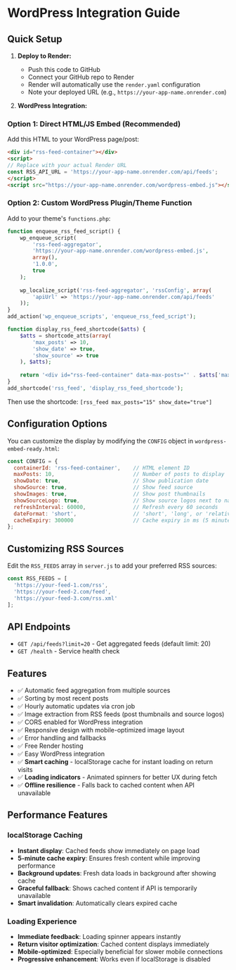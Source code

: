 # WordPress Integration Guide

## Quick Setup

1. **Deploy to Render:**
   - Push this code to GitHub
   - Connect your GitHub repo to Render
   - Render will automatically use the `render.yaml` configuration
   - Note your deployed URL (e.g., `https://your-app-name.onrender.com`)

2. **WordPress Integration:**

### Option 1: Direct HTML/JS Embed (Recommended)
Add this HTML to your WordPress page/post:

```html
<div id="rss-feed-container"></div>
<script>
// Replace with your actual Render URL
const RSS_API_URL = 'https://your-app-name.onrender.com/api/feeds';
</script>
<script src="https://your-app-name.onrender.com/wordpress-embed.js"></script>
```

### Option 2: Custom WordPress Plugin/Theme Function
Add to your theme's `functions.php`:

```php
function enqueue_rss_feed_script() {
    wp_enqueue_script(
        'rss-feed-aggregator',
        'https://your-app-name.onrender.com/wordpress-embed.js',
        array(),
        '1.0.0',
        true
    );
    
    wp_localize_script('rss-feed-aggregator', 'rssConfig', array(
        'apiUrl' => 'https://your-app-name.onrender.com/api/feeds'
    ));
}
add_action('wp_enqueue_scripts', 'enqueue_rss_feed_script');

function display_rss_feed_shortcode($atts) {
    $atts = shortcode_atts(array(
        'max_posts' => 10,
        'show_date' => true,
        'show_source' => true
    ), $atts);
    
    return '<div id="rss-feed-container" data-max-posts="' . $atts['max_posts'] . '" data-show-date="' . $atts['show_date'] . '" data-show-source="' . $atts['show_source'] . '"></div>';
}
add_shortcode('rss_feed', 'display_rss_feed_shortcode');
```

Then use the shortcode: `[rss_feed max_posts="15" show_date="true"]`

## Configuration Options

You can customize the display by modifying the `CONFIG` object in `wordpress-embed-ready.html`:

```javascript
const CONFIG = {
  containerId: 'rss-feed-container',    // HTML element ID
  maxPosts: 10,                         // Number of posts to display
  showDate: true,                       // Show publication date
  showSource: true,                     // Show feed source
  showImages: true,                     // Show post thumbnails
  showSourceLogo: true,                 // Show source logos next to names
  refreshInterval: 60000,               // Refresh every 60 seconds
  dateFormat: 'short',                  // 'short', 'long', or 'relative'
  cacheExpiry: 300000                   // Cache expiry in ms (5 minutes)
};
```

## Customizing RSS Sources

Edit the `RSS_FEEDS` array in `server.js` to add your preferred RSS sources:

```javascript
const RSS_FEEDS = [
  'https://your-feed-1.com/rss',
  'https://your-feed-2.com/feed',
  'https://your-feed-3.com/rss.xml'
];
```

## API Endpoints

- `GET /api/feeds?limit=20` - Get aggregated feeds (default limit: 20)
- `GET /health` - Service health check

## Features

- ✅ Automatic feed aggregation from multiple sources
- ✅ Sorting by most recent posts
- ✅ Hourly automatic updates via cron job
- ✅ Image extraction from RSS feeds (post thumbnails and source logos)
- ✅ CORS enabled for WordPress integration
- ✅ Responsive design with mobile-optimized image layout
- ✅ Error handling and fallbacks
- ✅ Free Render hosting
- ✅ Easy WordPress integration
- ✅ **Smart caching** - localStorage cache for instant loading on return visits
- ✅ **Loading indicators** - Animated spinners for better UX during fetch
- ✅ **Offline resilience** - Falls back to cached content when API unavailable

## Performance Features

### localStorage Caching
- **Instant display**: Cached feeds show immediately on page load
- **5-minute cache expiry**: Ensures fresh content while improving performance
- **Background updates**: Fresh data loads in background after showing cache
- **Graceful fallback**: Shows cached content if API is temporarily unavailable
- **Smart invalidation**: Automatically clears expired cache

### Loading Experience
- **Immediate feedback**: Loading spinner appears instantly
- **Return visitor optimization**: Cached content displays immediately
- **Mobile-optimized**: Especially beneficial for slower mobile connections
- **Progressive enhancement**: Works even if localStorage is disabled